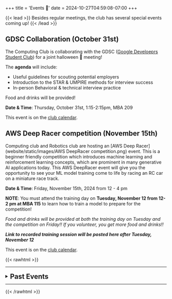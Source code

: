 +++
title = 'Events 🎂'
date = 2024-10-27T04:59:08-07:00
+++

{{< lead >}}
Besides regular meetings, the club has several special events coming up!
{{< /lead >}}

## GDSC Collaboration (October 31st)

The Computing Club is collaborating with the GDSC ([Google Develoeprs Student Club](https://developers.google.com/community/gdsc)) for a joint halloween 🎃 meeting!

The **agenda** will include:

- Useful guidelines for scouting potential employers
- Introduction to the STAR & UMPIRE methods for interview success
- In-person Behavioral & technical interview practice

Food and drinks will be provided!

**Date & Time**: Thursday, October 31st, 1:15-2:15pm, MBA 209

This event is on the [club calendar](https://calendar.google.com/calendar/u/0?cid=MTZmMjk0YjY3NTc3NTA2NjQ3MDJkZjk0NjhhY2U1MmYyNTNlYTdjNTQxNjY0NjZiZjhhNWY0MTNjYjdiMTIzN0Bncm91cC5jYWxlbmRhci5nb29nbGUuY29t).


## AWS Deep Racer competition (November 15th)

Computing club and Robotics club are hosting an [AWS Deep Racer](website/static/images/AWS DeepRacer competition.png) event. This is a beginner friendly competition which introduces machine learning and reinforcement learning concepts, which are prominent in many generative AI applications today. This AWS DeepRacer event will give you the opportunity to see your ML model training come to life by racing an RC car on a miniature race track.

**Date & Time**: Friday, November 15th, 2024 from 12 - 4 pm

**NOTE**: You must attend the training day on __**Tuesday, November 12 from 12-2 pm at MBA 115**__ to learn how to train a model to prepare for the competition!

_Food and drinks will be provided at both the training day on Tuesday and the competition on Friday!! If you volunteer, you get more food and drinks!!_

_**Link to recorded training session will be posted here after Tuesday, November 12**_

This event is on the [club calendar](https://calendar.google.com/calendar/u/0?cid=MTZmMjk0YjY3NTc3NTA2NjQ3MDJkZjk0NjhhY2U1MmYyNTNlYTdjNTQxNjY0NjZiZjhhNWY0MTNjYjdiMTIzN0Bncm91cC5jYWxlbmRhci5nb29nbGUuY29t).

{{< rawhtml >}}
<hr />
<details>
<summary><h2 style="display: inline; position: relative; top: 3px;">Past Events</h2></summary>
{{< /rawhtml >}}

## Cerebral Hacks (October 2024)

Club members will be attending [Cerebral Beach Hacks](https://hack.cerebralbeach.com) to hack on code related to AI. Hackathon and AI experience not required.

**Date & Time**: October 12-13th @ Santa Monica


{{< rawhtml >}}
</details>
<hr />
{{< /rawhtml >}}
